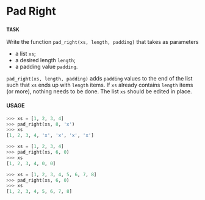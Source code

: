 # Pad Right

### `TASK`

Write the function `pad_right(xs, length, padding)` that takes as parameters

- a list `xs`;
- a desired length `length`;
- a padding value `padding`.

`pad_right(xs, length, padding)` adds `padding` values to the end of the list such that `xs` ends up with `length` items.
If `xs` already contains `length` items (or more), nothing needs to be done. The list `xs` should be edited in place. 

#### USAGE

```python
>>> xs = [1, 2, 3, 4]
>>> pad_right(xs, 8, 'x')
>>> xs
[1, 2, 3, 4, 'x', 'x', 'x', 'x']

>>> xs = [1, 2, 3, 4]
>>> pad_right(xs, 6, 0)
>>> xs
[1, 2, 3, 4, 0, 0]

>>> xs = [1, 2, 3, 4, 5, 6, 7, 8]
>>> pad_right(xs, 6, 0)
>>> xs
[1, 2, 3, 4, 5, 6, 7, 8]
```
